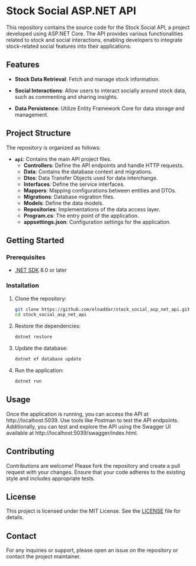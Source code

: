# Stock Social ASP.NET API

This repository contains the source code for the Stock Social API, a project developed using ASP.NET Core. The API provides various functionalities related to stock and social interactions, enabling developers to integrate stock-related social features into their applications.

## Features

- **Stock Data Retrieval**: Fetch and manage stock information.
<!-- - **User Management**: Create and manage user accounts. -->
- **Social Interactions**: Allow users to interact socially around stock data, such as commenting and sharing insights.
<!-- - **Authentication**: Secure user authentication and authorization. -->
- **Data Persistence**: Utilize Entity Framework Core for data storage and management.

## Project Structure

The repository is organized as follows:

- **`api`**: Contains the main API project files.
  - **Controllers**: Define the API endpoints and handle HTTP requests.
  - **Data**: Contains the database context and migrations.
  - **Dtos**: Data Transfer Objects used for data interchange.
  - **Interfaces**: Define the service interfaces.
  - **Mappers**: Mapping configurations between entities and DTOs.
  - **Migrations**: Database migration files.
  - **Models**: Define the data models.
  - **Repositories**: Implementations of the data access layer.
  - **Program.cs**: The entry point of the application.
  - **appsettings.json**: Configuration settings for the application.

## Getting Started

### Prerequisites

- [.NET SDK](https://dotnet.microsoft.com/download) 8.0 or later

### Installation

1. Clone the repository:

   ```bash
   git clone https://github.com/elnaddar/stock_social_asp_net_api.git
   cd stock_social_asp_net_api
   ```

2. Restore the dependencies:

   ```bash
   dotnet restore
   ```

3. Update the database:

   ```bash
   dotnet ef database update
   ```

4. Run the application:

   ```bash
   dotnet run
   ```

## Usage

Once the application is running, you can access the API at http://localhost:5039. Use tools like Postman to test the API endpoints. Additionally, you can test and explore the API using the Swagger UI available at http://localhost:5039/swagger/index.html.

## Contributing

Contributions are welcome! Please fork the repository and create a pull request with your changes. Ensure that your code adheres to the existing style and includes appropriate tests.

## License

This project is licensed under the MIT License. See the [LICENSE](LICENSE) file for details.

## Contact

For any inquiries or support, please open an issue on the repository or contact the project maintainer.
